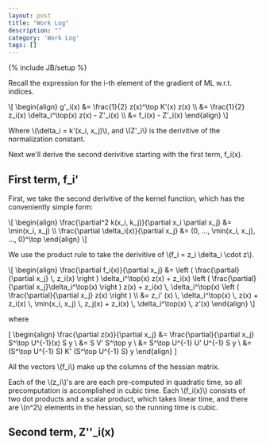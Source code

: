 ```yaml
---
layout: post
title: "Work Log"
description: ""
category: 'Work Log'
tags: []
---
```

{% include JB/setup %}

Recall  the expression for the i-th element of the gradient of ML w.r.t. indices.

<div>
\[
\begin{align}
g'_i(x) &= \frac{1}{2} z(x)^\top K'(x) z(x) \\
        &= \frac{1}{2} z_i(x) \delta_i^\top(x) z(x) - Z'_i(x) \\
        &= f_i(x) - Z'_i(x)
\end{align}
\]
</div>

Where \\(\delta_i = k'(x_i, x_j)\\), and \\(Z'_i\\) is the derivitive of the normalization constant.

Next we'll derive the second derivitive starting with the first term, f_i(x).

First term, f_i'
------------------

First, we take the second derivitive of the kernel function, which has the conveniently simple form:

<div>
\[
\begin{align}
\frac{\partial^2 k(x_i, k_j)}{\partial x_i \partial x_j} &= \min(x_i, x_j) \\
\frac{\partial \delta_i(x)}{\partial x_j} &= (0, ..., \min(x_i, x_j), ..., 0)^\top
\end{align}
\]
</div>

We use the product rule to take the derivitive of \\(f_i = z_i \delta_i \cdot  z\\).

<div>
\[
\begin{align}
\frac{\partial f_i(x)}{\partial x_j} &=
            \left ( \frac{\partial}{\partial x_j} \, z_i(x) \right ) \delta_i^\top(x) z(x)  +
            z_i(x) \left ( \frac{\partial}{\partial x_j}\delta_i^\top(x) \right ) z(x) +
            z_i(x) \, \delta_i^\top(x) \left ( \frac{\partial}{\partial x_j} z(x) \right ) \\
&=
            z_i' (x) \, \delta_i^\top(x) \, z(x)  +
            z_i(x) \, \min(x_i, x_j) \, z_j(x) + 
            z_i(x) \, \delta_i^\top(x) \, z'(x)
\end{align}
\]

where 

\[
\begin{align}
\frac{\partial z(x)}{\partial x_j} &= \frac{\partial}{\partial x_j} S^\top U^{-1}(x) S y \\
        &= S V' S^\top y \\
        &= S^\top U^{-1} U' U^{-1} S y \\
        &= (S^\top U^{-1} S) K' (S^\top U^{-1} S) y
\end{align}
\]
</div>

All the vectors \\(f_i\\) make up the columns of the hessian matrix.

Each of the \\(z_i\\)'s are are each pre-computed in quadratic time, so all precomputation is accomplished in cubic time.  Each \\(f_i(x)\\) consists of two dot products and a scalar product, which takes linear time, and there are \\(n^2\\) elements in the hessian, so the running time is cubic.

Second term, Z''_i(x)
------------------------




